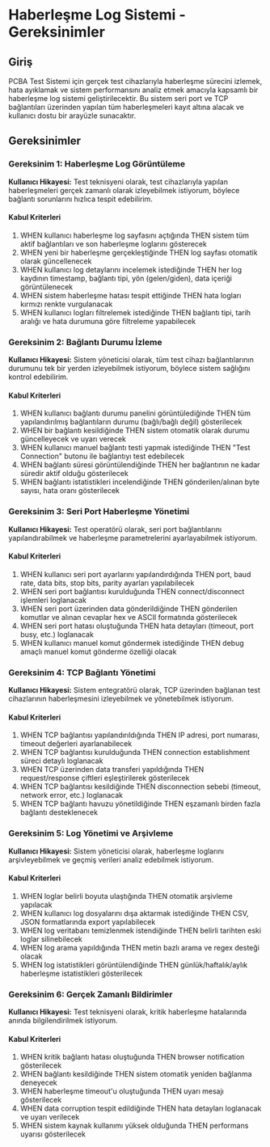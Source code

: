 # Haberleşme Log Sistemi - Gereksinimler

## Giriş

PCBA Test Sistemi için gerçek test cihazlarıyla haberleşme sürecini izlemek, hata ayıklamak ve sistem performansını analiz etmek amacıyla kapsamlı bir haberleşme log sistemi geliştirilecektir. Bu sistem seri port ve TCP bağlantıları üzerinden yapılan tüm haberleşmeleri kayıt altına alacak ve kullanıcı dostu bir arayüzle sunacaktır.

## Gereksinimler

### Gereksinim 1: Haberleşme Log Görüntüleme

**Kullanıcı Hikayesi:** Test teknisyeni olarak, test cihazlarıyla yapılan haberleşmeleri gerçek zamanlı olarak izleyebilmek istiyorum, böylece bağlantı sorunlarını hızlıca tespit edebilirim.

#### Kabul Kriterleri

1. WHEN kullanıcı haberleşme log sayfasını açtığında THEN sistem tüm aktif bağlantıları ve son haberleşme loglarını gösterecek
2. WHEN yeni bir haberleşme gerçekleştiğinde THEN log sayfası otomatik olarak güncellenecek
3. WHEN kullanıcı log detaylarını incelemek istediğinde THEN her log kaydının timestamp, bağlantı tipi, yön (gelen/giden), data içeriği görüntülenecek
4. WHEN sistem haberleşme hatası tespit ettiğinde THEN hata logları kırmızı renkte vurgulanacak
5. WHEN kullanıcı logları filtrelemek istediğinde THEN bağlantı tipi, tarih aralığı ve hata durumuna göre filtreleme yapabilecek

### Gereksinim 2: Bağlantı Durumu İzleme

**Kullanıcı Hikayesi:** Sistem yöneticisi olarak, tüm test cihazı bağlantılarının durumunu tek bir yerden izleyebilmek istiyorum, böylece sistem sağlığını kontrol edebilirim.

#### Kabul Kriterleri

1. WHEN kullanıcı bağlantı durumu panelini görüntülediğinde THEN tüm yapılandırılmış bağlantıların durumu (bağlı/bağlı değil) gösterilecek
2. WHEN bir bağlantı kesildiğinde THEN sistem otomatik olarak durumu güncelleyecek ve uyarı verecek
3. WHEN kullanıcı manuel bağlantı testi yapmak istediğinde THEN "Test Connection" butonu ile bağlantıyı test edebilecek
4. WHEN bağlantı süresi görüntülendiğinde THEN her bağlantının ne kadar süredir aktif olduğu gösterilecek
5. WHEN bağlantı istatistikleri incelendiğinde THEN gönderilen/alınan byte sayısı, hata oranı gösterilecek

### Gereksinim 3: Seri Port Haberleşme Yönetimi

**Kullanıcı Hikayesi:** Test operatörü olarak, seri port bağlantılarını yapılandırabilmek ve haberleşme parametrelerini ayarlayabilmek istiyorum.

#### Kabul Kriterleri

1. WHEN kullanıcı seri port ayarlarını yapılandırdığında THEN port, baud rate, data bits, stop bits, parity ayarları yapılabilecek
2. WHEN seri port bağlantısı kurulduğunda THEN connect/disconnect işlemleri loglanacak
3. WHEN seri port üzerinden data gönderildiğinde THEN gönderilen komutlar ve alınan cevaplar hex ve ASCII formatında gösterilecek
4. WHEN seri port hatası oluştuğunda THEN hata detayları (timeout, port busy, etc.) loglanacak
5. WHEN kullanıcı manuel komut göndermek istediğinde THEN debug amaçlı manuel komut gönderme özelliği olacak

### Gereksinim 4: TCP Bağlantı Yönetimi

**Kullanıcı Hikayesi:** Sistem entegratörü olarak, TCP üzerinden bağlanan test cihazlarının haberleşmesini izleyebilmek ve yönetebilmek istiyorum.

#### Kabul Kriterleri

1. WHEN TCP bağlantısı yapılandırıldığında THEN IP adresi, port numarası, timeout değerleri ayarlanabilecek
2. WHEN TCP bağlantısı kurulduğunda THEN connection establishment süreci detaylı loglanacak
3. WHEN TCP üzerinden data transferi yapıldığında THEN request/response çiftleri eşleştirilerek gösterilecek
4. WHEN TCP bağlantısı kesildiğinde THEN disconnection sebebi (timeout, network error, etc.) loglanacak
5. WHEN TCP bağlantı havuzu yönetildiğinde THEN eşzamanlı birden fazla bağlantı desteklenecek

### Gereksinim 5: Log Yönetimi ve Arşivleme

**Kullanıcı Hikayesi:** Sistem yöneticisi olarak, haberleşme loglarını arşivleyebilmek ve geçmiş verileri analiz edebilmek istiyorum.

#### Kabul Kriterleri

1. WHEN loglar belirli boyuta ulaştığında THEN otomatik arşivleme yapılacak
2. WHEN kullanıcı log dosyalarını dışa aktarmak istediğinde THEN CSV, JSON formatlarında export yapılabilecek
3. WHEN log veritabanı temizlenmek istendiğinde THEN belirli tarihten eski loglar silinebilecek
4. WHEN log arama yapıldığında THEN metin bazlı arama ve regex desteği olacak
5. WHEN log istatistikleri görüntülendiğinde THEN günlük/haftalık/aylık haberleşme istatistikleri gösterilecek

### Gereksinim 6: Gerçek Zamanlı Bildirimler

**Kullanıcı Hikayesi:** Test teknisyeni olarak, kritik haberleşme hatalarında anında bilgilendirilmek istiyorum.

#### Kabul Kriterleri

1. WHEN kritik bağlantı hatası oluştuğunda THEN browser notification gösterilecek
2. WHEN bağlantı kesildiğinde THEN sistem otomatik yeniden bağlanma deneyecek
3. WHEN haberleşme timeout'u oluştuğunda THEN uyarı mesajı gösterilecek
4. WHEN data corruption tespit edildiğinde THEN hata detayları loglanacak ve uyarı verilecek
5. WHEN sistem kaynak kullanımı yüksek olduğunda THEN performans uyarısı gösterilecek